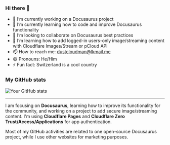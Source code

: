 ### Hi there 👋

- 🔭 I’m currently working on a Docusaurus project
- 🌱 I’m currently learning how to code and improve Docusaurus functionality
- 👯 I’m looking to collaborate on Docusaurus best practices
- 🤔 I’m learning how to add logged-in users-only image/streaming content with Cloudflare Images/Stream or pCloud API
- 📫 How to reach me: dustcloudman@lkmail.me
- 😄 Pronouns: He/Him
- ⚡ Fun fact: Switzerland is a cool country

### My GitHub stats

![Your GitHub stats](https://github-readme-stats.vercel.app/api?username=Dustcloudman&show_icons=true&theme=tokyonight)

---

I am focusing on **Docusaurus**, learning how to improve its functionality for the community, and working on a project to add secure image/streaming content. I'm using **Cloudflare Pages** and **Cloudflare Zero Trust/Access/Applications** for app authentication.

Most of my GitHub activities are related to one open-source Docusaurus project, while I use other websites for marketing purposes.
